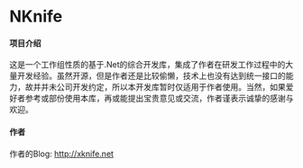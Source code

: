 # NKnife

#### 项目介绍
这是一个工作组性质的基于.Net的综合开发库，集成了作者在研发工作过程中的大量开发经验。虽然开源，但是作者还是比较偷懒，技术上也没有达到统一接口的能力，故并并未公司开发约定，所以本开发库暂时仅适用于作者使用。当然，如果爱好者参考或部份使用本库，再或能提出宝贵意见或交流，作者谨表示诚挚的感谢与欢迎。

#### 作者
作者的Blog: http://xknife.net
